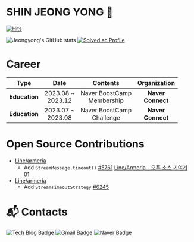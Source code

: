 # SHIN JEONG YONG 👋
[![Hits](https://hits.seeyoufarm.com/api/count/incr/badge.svg?url=https%3A%2F%2Fgithub.com%2Fsjy982&count_bg=%233D56C8&title_bg=%23EB0707&icon=&icon_color=%23E7E7E7&title=hits&edge_flat=false)](https://hits.seeyoufarm.com)

![Jeongyong's GitHub stats](https://github-readme-stats.vercel.app/api?username=sjy982&show_icons=true&theme=radical)
[![Solved.ac Profile](http://mazassumnida.wtf/api/v2/generate_badge?boj=shinjy0211)](https://solved.ac/shinjy0211/)

# Career
|Type|Date|Contents|Organization|
|:----:|:-----:|:---------:|:---------:|
|**Education**|2023.08 ~ <br/>2023.12|Naver BoostCamp<br/>Membership|**Naver<br/>Connect**|
|**Education**|2023.07 ~ <br/>2023.08|Naver BoostCamp<br/>Challenge|**Naver<br/>Connect**|

# Open Source Contributions
- [Line/armeria](https://github.com/line/armeria/pulls?q=is%3Apr+author%3Asjy982+is%3Amerged)
  - Add `StreamMessage.timeout()` [#5761](https://github.com/line/armeria/pull/5761) [Line/Armeria - 오픈 소스 기여기 01
](https://velog.io/@shinjy9802/LineArmeria-%EC%98%A4%ED%94%88-%EC%86%8C%EC%8A%A4-%EA%B8%B0%EC%97%AC%EA%B8%B0-01)
- [Line/armeria](https://github.com/line/armeria/pulls?q=is%3Apr+author%3Asjy982+is%3Amerged)
  - Add `StreamTimeoutStrategy` [#6245](https://github.com/line/armeria/pull/6245)

# :mailbox_with_mail: Contacts
[![Tech Blog Badge](http://img.shields.io/badge/-Tech%20blog-black?style=flat-square&logo=velog&link=https://velog.io/@shinjy9802/)](https://velog.io/@shinjy9802/)
[![Gmail Badge](https://img.shields.io/badge/Gmail-d14836?style=flat-square&logo=Gmail&logoColor=white&link=mailto:shinjy0211@gmail.com)](mailto:shinjy0211@gmail.com)
[![Naver Badge](https://img.shields.io/badge/Naver-03C75A?style=flat-square&logo=Naver&logoColor=white&link=mailto:sinjy0211@naver.com)](mailto:sinjy0211@naver.com)
<!--
**sjy982/sjy982** is a ✨ _special_ ✨ repository because its `README.md` (this file) appears on your GitHub profile.

Here are some ideas to get you started:

- 🔭 I’m currently working on ...
- 🌱 I’m currently learning ...
- 👯 I’m looking to collaborate on ...
- 🤔 I’m looking for help with ...
- 💬 Ask me about ...
- 📫 How to reach me: ...
- 😄 Pronouns: ...
- ⚡ Fun fact: ...
-->
